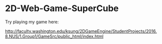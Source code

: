 # 2D-Web-Game-SuperCube

Try playing my game here:

http://faculty.washington.edu/ksung/2DGameEngine/StudentProjects/2016.8.NUS/1.Group1/GameSrc/public_html/index.html
